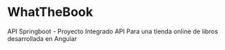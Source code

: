 # WhatTheBook
API Springboot - Proyecto Integrado
API Para una tienda online de libros desarrollada en Angular
